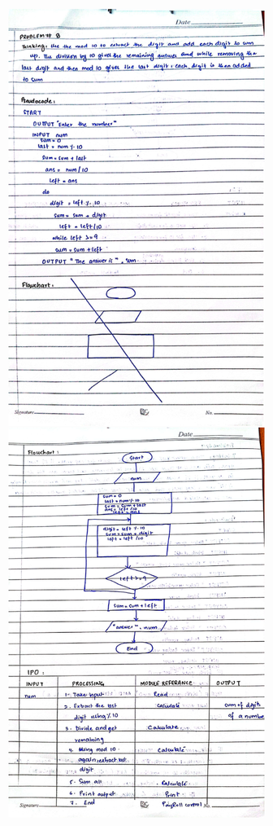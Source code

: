 ![Q8_1](https://github.com/Areeba2024/k240005/blob/e60b7e70c5ec6447aa0ec0d6ebfffcb074a4d44b/PF%20Theory%20Assignment/Assign1/Q8_1.jpg)
![Q8_2](https://github.com/Areeba2024/k240005/blob/e60b7e70c5ec6447aa0ec0d6ebfffcb074a4d44b/PF%20Theory%20Assignment/Assign1/Q8_2.jpg)
